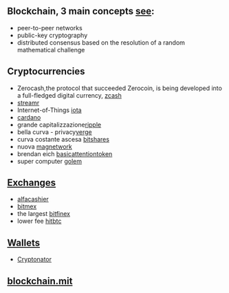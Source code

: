 ## Blockchain, 3 main concepts [see](https://marmelab.com/blog/2016/04/28/blockchain-for-web-developers-the-theory.html): 
- peer-to-peer networks
- public-key cryptography
- distributed consensus based on the resolution of a random mathematical challenge


## Cryptocurrencies
- Zerocash,the protocol that succeeded Zerocoin, is being developed into a full-fledged digital currency, [zcash](https://z.cash/)
- [streamr](https://www.streamr.com/)
- Internet-of-Things [iota](https://iota.org/)
- [cardano](https://www.cardanohub.org)
- grande capitalizzazione[ripple](https://ripple.com/)
- bella curva - privacy[verge](https://vergecurrency.com/)
- curva costante ascesa [bitshares](https://bitshares.org/)
- nuova [magnetwork](http://magnetwork.io/)
- brendan eich [basicattentiontoken](https://basicattentiontoken.org/)
- super computer [golem](https://golem.network/)


## [Exchanges](https://getmonero.org/community/merchants/#exchanges)
- [alfacashier](https://www.alfacashier.com/buy/monero)
- [bitmex](https://www.bitmex.com/app/trade/XMRZ17)
- the largest [bitfinex](https://www.bitfinex.com/)
- lower fee [hitbtc](https://hitbtc.com/)


## [Wallets](https://www.zcashcommunity.com/wallets/)
- [Cryptonator](https://www.cryptonator.com/)

## [blockchain.mit](http://blockchain.mit.edu/)